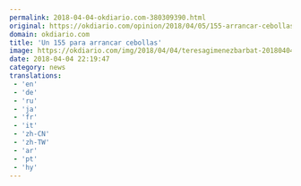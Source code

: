```yaml
---
permalink: 2018-04-04-okdiario.com-380309390.html
original: https://okdiario.com/opinion/2018/04/05/155-arrancar-cebollas-2067269
domain: okdiario.com
title: 'Un 155 para arrancar cebollas'
image: https://okdiario.com/img/2018/04/04/teresagimenezbarbat-20180404-interior.jpg
date: 2018-04-04 22:19:47
category: news
translations: 
 - 'en'
 - 'de'
 - 'ru'
 - 'ja'
 - 'fr'
 - 'it'
 - 'zh-CN'
 - 'zh-TW'
 - 'ar'
 - 'pt'
 - 'hy'
---
```


